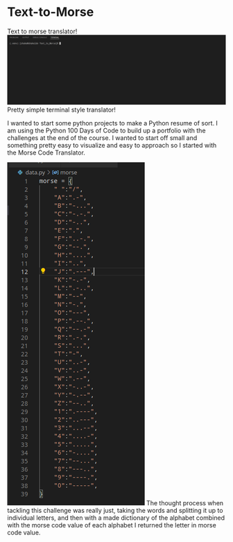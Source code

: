 # Text-to-Morse

Text to morse translator!
![fun](/images/Fun.gif)
Pretty simple terminal style translator!

I wanted to start some python projects to make a Python resume of sort. I am using the Python 100 Days of Code to build up a portfolio with the challenges at the end of the course. I wanted to start off small and something pretty easy to visualize and easy to approach so I started with the Morse Code Translator.

![thought](/images/DictionaryData.png)
The thought process when tackling this challenge was really just, taking the words and splitting it up to individual letters, and then with a made dictionary of the alphabet combined with the morse code value of each alphabet I returned the letter in morse code value.


